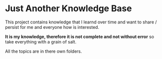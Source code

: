 # Just Another Knowledge Base

This project contains knowledge that I learnd over time and want to share / persist for me and everyone how is interested.

**It is my knowledge, therefore it is not complete and not without error** so take everything with a grain of salt.

All the topics are in there own folders.